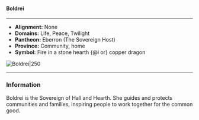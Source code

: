 #### Boldrei
___

- **Alignment:** None
- **Domains:** Life, Peace, Twilight
- **Pantheon:** Eberron (The Sovereign Host)
- **Province:** Community, home
- **Symbol:** Fire in a stone hearth {@i or} copper dragon

![Boldrei|250](https://5etools-mirror-1.github.io/img/deities/ERLW/The%20Sovereign%20Host.png)
___

### Information

Boldrei is the Sovereign of Hall and Hearth. She guides and protects communities and families, inspiring people to work together for the common good.